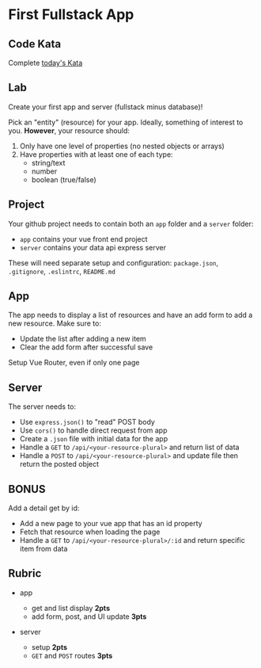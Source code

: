 First Fullstack App
===

## Code Kata

Complete [today's Kata](https://www.codewars.com/kata/disemvowel-trolls)

## Lab

Create your first app and server (fullstack minus database)!

Pick an "entity" (resource) for your app. Ideally, something of interest to you.
**However**, your resource should:

1. Only have one level of properties (no nested objects or arrays)
1. Have properties with at least one of each type:
    * string/text
    * number
    * boolean (true/false)

## Project

Your github project needs to contain both an `app` folder and a `server` folder:

* `app` contains your vue front end project
* `server` contains your data api express server

These will need separate setup and configuration: `package.json`, `.gitignore`, `.eslintrc`, `README.md`

## App

The app needs to display a list of resources and have an add form to add a new resource. Make sure to:

* Update the list after adding a new item
* Clear the add form after successful save

Setup Vue Router, even if only one page

## Server

The server needs to:

* Use `express.json()` to "read" POST body
* Use `cors()` to handle direct request from app
* Create a `.json` file with initial data for the app
* Handle a `GET` to `/api/<your-resource-plural>` and return list of data
* Handle a `POST` to `/api/<your-resource-plural>` and update file then return the posted object

## BONUS

Add a detail get by id:

* Add a new page to your vue app that has an id property
* Fetch that resource when loading the page 
* Handle a `GET` to `/api/<your-resource-plural>/:id` and return specific item from data

## Rubric

* app
    * get and list display **2pts**
    * add form, post, and UI update **3pts**
    
* server
    * setup **2pts**
    * `GET` and `POST` routes **3pts**
